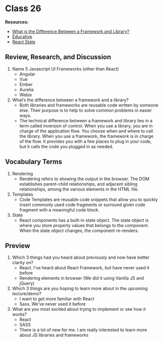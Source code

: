 # Class 26

**Resources:**

- [What is the Difference Between a Framework and Library?](https://sofienebk.medium.com/what-is-the-difference-between-a-framework-and-library-2b712a1a1c41#:~:text=The%20technical%20difference%20between%20a,in%20charge%20of%20the%20flow.)
- [Educative](https://www.educative.io/edpresso/what-is-javascript-rendering)
- [React State](https://www.w3schools.com/react/react_state.asp)

## Review, Research, and Discussion

1. Name 5 Javascript UI Frameworks (other than React)
    - Angular
    - Vue
    - Ember
    - Aurelia
    - Webix
2. What’s the difference between a framework and a library?
    - Both libraries and frameworks are reusable code written by someone else. Their purpose is to help to solve common problems in easier ways.
    - The technical difference between a framework and library lies in a term called inversion of control. When you use a library, you are in charge of the application flow. You choose when and where to call the library. When you use a framework, the framework is in charge of the flow. It provides you with a few places to plug in your code, but it calls the code you plugged in as needed.

## Vocabulary Terms

1. Rendering
    - Rendering refers to showing the output in the browser. The DOM establishes parent-child relationships, and adjacent sibling relationships, among the various elements in the HTML file.
2. Templates
    - Code Templates are reusable code snippets that allow you to quickly insert commonly used code fragments or surround given code fragment with a meaningful code block.
3. State
    - React components has a built-in state object. The state object is where you store property values that belongs to the component. When the state object changes, the component re-renders.

## Preview


1. Which 3 things had you heard about previously and now have better clarity on?
    - React. I've heard about React Framework, but have never used it before
    - Rendering elements in browser (We did it using Vanilla JS and jQuery)
2. Which 3 things are you hoping to learn more about in the upcoming lecture/demo?
    - I want to get more familiar with React
    - Sass. We've never used it before
3. What are you most excited about trying to implement or see how it works?
    - React
    - SASS
    - There is a lot of new for me. I am really interested to learn more about JS libraries and frameworks